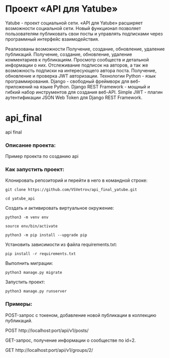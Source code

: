 # Проект «API для Yatube»

Yatube - проект социальной сети. «API для Yatube» расширяет возможности социальной сети. Новый функционал позволяет пользователям публиковать свои посты и управлять подписками через программный интерфейс взаимодействия.

Реализованы возможности
Получение, создание, обновление, удаление публикаций.
Получение, создание, обновление, удаление комментариев к публикациям.
Просмотр сообществ и детальной информации о них.
Отслеживание подписок на авторов, а так же возможность подписки на интересующего автора поста.
Получение, обновление и проверка JWT авторизации.
Технологии
Python - язык программирования.
Django - свободный фреймворк для веб-приложений на языке Python.
Django REST Framework - мощный и гибкий набор инструментов для создания веб-API.
Simple JWT - плагин аутентификации JSON Web Token для Django REST Framework.

# api_final
api final

### Описание проекта:

Пример проекта по созданию api

### Как запустить проект:

Клонировать репозиторий и перейти в него в командной строке:

```
git clone https://github.com/VSVetrov/api_final_yatube.git
```

```
cd yatube_api
```

Cоздать и активировать виртуальное окружение:

```
python3 -m venv env
```

```
source env/bin/activate
```

```
python3 -m pip install --upgrade pip
```

Установить зависимости из файла requirements.txt:

```
pip install -r requirements.txt
```

Выполнить миграции:

```
python3 manage.py migrate
```

Запустить проект:

```
python3 manage.py runserver
```

### Примеры:

POST-запрос с токеном, добавление новой публикации в коллекцию публикаций.

POST http://localhost:port/api/v1/posts/

GET-запрос, получение информации о сообществе по id=2.

GET http://localhost:port/api/v1/groups/2/
